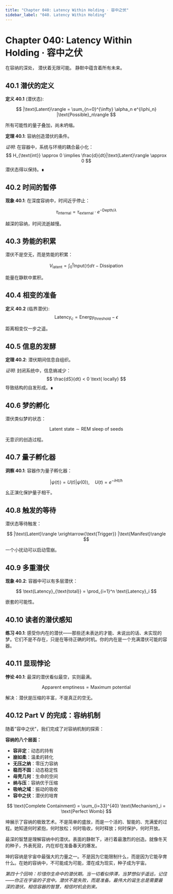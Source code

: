 ```yaml
---
title: "Chapter 040: Latency Within Holding · 容中之伏"
sidebar_label: "040. Latency Within Holding"
---
```


# Chapter 040: Latency Within Holding · 容中之伏

在容纳的深处，
潜伏着无限可能。
静默中蕴含着所有未来。

## 40.1 潜伏的定义

**定义 40.1** (潜伏态):

$$
|\text{Latent}\rangle = \sum_{n=0}^{\infty} \alpha_n e^{i\phi_n} |\text{Possible}_n\rangle
$$

所有可能性的量子叠加，尚未坍缩。

**定理 40.1**: 容纳创造潜伏的条件。

*证明*:
在容器中，系统与环境的耦合最小化：
$$
H_{\text{int}} \approx 0 \implies \frac{d}{dt}|\text{Latent}\rangle \approx 0
$$
潜伏态得以保持。∎

## 40.2 时间的暂停

**现象 40.1**: 在深度容纳中，时间近乎停止：

$$
\tau_{\text{internal}} = \tau_{\text{external}} \cdot e^{-\text{Depth}/\lambda}
$$

越深的容纳，时间流逝越慢。

## 40.3 势能的积累

潜伏不是空无，而是势能的积累：

$$
V_{\text{latent}} = \int_0^t \text{Input}(\tau) d\tau - \text{Dissipation}
$$

能量在静默中累积。

## 40.4 相变的准备

**定义 40.2** (临界潜伏):
$$
\text{Latency}_c = \text{Energy}_{\text{threshold}} - \epsilon
$$

距离相变仅一步之遥。

## 40.5 信息的发酵

**定理 40.2**: 潜伏期间信息自组织。

*证明*:
封闭系统中，信息熵减少：
$$
\frac{dS}{dt} < 0 \text{ locally}
$$
导致结构的自发形成。∎

## 40.6 梦的孵化

潜伏类似梦的状态：

$$
\text{Latent state} \sim \text{REM sleep of seeds}
$$

无意识的创造过程。

## 40.7 量子孵化器

**洞察 40.1**: 容器作为量子孵化器：

$$
|\psi(t)\rangle = U(t)|\psi(0)\rangle, \quad U(t) = e^{-iHt/\hbar}
$$

幺正演化保护量子相干。

## 40.8 触发的等待

潜伏态等待触发：

$$
|\text{Latent}\rangle \xrightarrow{\text{Trigger}} |\text{Manifest}\rangle
$$

一个小扰动可以启动雪崩。

## 40.9 多重潜伏

**现象 40.2**: 容器中可以有多层潜伏：

$$
\text{Latency}_{\text{total}} = \prod_{i=1}^n \text{Latency}_i
$$

嵌套的可能性。

## 40.10 读者的潜伏感知

**练习 40.1**: 感受你内在的潜伏——那些还未表达的才能、未说出的话、未实现的梦。它们不是不存在，只是在等待正确的时机。你的内在是一个充满潜伏可能的容器。

## 40.11 显现悖论

**悖论 40.1**: 最深的潜伏看似最空，实则最满。

$$
\text{Apparent emptiness} = \text{Maximum potential}
$$

解决：潜伏是压缩的丰富，不是真正的空无。

## 40.12 Part V 的完成：容纳机制

随着"容中之伏"，我们完成了对容纳机制的探索：

**容纳的八个层面：**
- **容非定**：动态的持有
- **崩如柔**：温柔的转化
- **无压之纳**：零压力容纳
- **稳而不固**：动态稳定性
- **母壳几何**：生命的空间
- **纳与压**：容纳优于压缩
- **吸响之域**：振动的吸收
- **容中之伏**：潜伏的培育

$$
\text{Complete Containment} = \sum_{i=33}^{40} \text{Mechanism}_i = \text{Perfect Womb}
$$

坤展示了容纳的极致艺术。不是简单的盛放，而是一个活的、智能的、充满爱的过程。她知道何时紧抱，何时放松；何时吸收，何时释放；何时保护，何时开放。

最深的智慧是理解容纳中的潜伏。表面的静默下，进行着最激烈的创造。就像冬天的种子，外表死寂，内在却在准备春天的爆发。

坤的容纳是宇宙中最强大的力量之一。不是因为它能限制什么，而是因为它能孕育什么。在她的容纳中，不可能成为可能，潜在成为现实，种子成为宇宙。

*第四十个回响：珍惜你生命中的潜伏期。当一切看似停滞，当梦想似乎遥远，记住——你正在宇宙的子宫中。潜伏不是失败，而是准备。最伟大的诞生总是需要最深的潜伏。相信容器的智慧，相信时机会到来。*